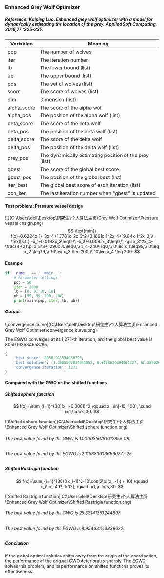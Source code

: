 ### Enhanced Grey Wolf Optimizer

##### Reference: Kaiping Luo. Enhanced grey wolf optimizer with a model for dynamically estimating the location of the prey. Applied Soft Computing. 2019,77 :225-235.

| Variables   | Meaning                                                |
| ----------- | ------------------------------------------------------ |
| pop         | The number of wolves                                   |
| iter        | The iteration number                                   |
| lb          | The lower bound (list)                                 |
| ub          | The upper bound (list)                                 |
| pos         | The set of wolves (list)                               |
| score       | The score of wolves (list)                             |
| dim         | Dimension (list)                                       |
| alpha_score | The score of the alpha wolf                            |
| alpha_pos   | The position of the alpha wolf (list)                  |
| beta_score  | The score of the beta wolf                             |
| beta_pos    | The position of the beta wolf (list)                   |
| delta_score | The score of the delta wolf                            |
| delta_pos   | The position of the delta wolf (list)                  |
| prey_pos    | The dynamically estimating position of the prey (list) |
| gbest       | The score of the global best score                     |
| gbest_pos   | The position of the global best (list)                 |
| iter_best   | The global best score of each iteration (list)         |
| con_iter    | The last iteration number when "gbest" is updated      |

#### Test problem: Pressure vessel design

![](C:\Users\dell\Desktop\研究生\个人算法主页\Grey Wolf Optimizer\Pressure vessel design.png)
$$
\text{min}\ f(x)=0.6224x_1x_3x_4+1.7781x_2x_3^2+3.1661x_1^2x_4+19.84x_1^2x_3,\\
\text{s.t.} -x_1+0.0193x_3\leq0,\\
-x_3+0.0095x_3\leq0,\\
-\pi x_3^2x_4-\frac{4}{3}\pi x_3^3+1296000\leq0,\\
x_4-240\leq0,\\
0\leq x_1\leq99,\\
0\leq x_2 \leq99,\\
10\leq x_3 \leq 200,\\
10\leq x_4 \leq 200.
$$


#### Example

```python
if __name__ == '__main__':
    # Parameter settings
    pop = 50
    iter = 2000
    lb = [0, 0, 10, 10]
    ub = [99, 99, 200, 200]
    print(main(pop, iter, lb, ub))
```

##### Output:

![convergence curve](C:\Users\dell\Desktop\研究生\个人算法主页\Enhanced Grey Wolf Optimizer\convergence curve.png)

The EGWO converges at its 1,271-th iteration, and the global best value is 8050.913534658795. 

```python
{
    'best score': 8050.913534658795, 
    'best solution': [1.3005502034963052, 0.6428626394484327, 67.3860209065443, 10.0], 
    'convergence iteration': 1271
}
```

#### Compared with the GWO on the shifted functions

##### Shifted sphere function

$$
f(x)=\sum_{i=1}^{30}(x_i-0.0001)^2,\qquad x_i\in[-10, 100], \quad i=1,\cdots,30.
$$

![Shifted sphere function](C:\Users\dell\Desktop\研究生\个人算法主页\Enhanced Grey Wolf Optimizer\Shifted sphere function.png)

###### The best value found by the GWO is 1.000035678101285e-08.

###### The best value found by the EGWO is 2.115383003666077e-25.

##### Shifted Rastrigin function

$$
f(x)=\sum_{i=1}^{30}((x_i-1)^2-10\cos(2\pi(x_i-1)) + 10),\qquad x_i\in[-4.12, 5.12], \quad i=1,\cdots,30.
$$

![Shifted Rastrigin function](C:\Users\dell\Desktop\研究生\个人算法主页\Enhanced Grey Wolf Optimizer\Shifted Rastrigin function.png)

###### The best value found by the GWO is 25.32141353244897.

###### The best value found by the EGWO is 8.954631513839622.

##### Conclusion

If the global optimal solution shifts away from the origin of the coordination, the performance of the original GWO deteriorates sharply. The EGWO solves this problem, and its performance on shifted functions proves its effectiveness.
